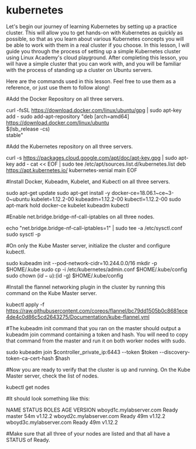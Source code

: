 # kubernetes
Let's begin our journey of learning Kubernetes by setting up a practice cluster. This will allow you to get hands-on with Kubernetes as quickly as possible, so that as you learn about various Kubernetes concepts you will be able to work with them in a real cluster if you choose. In this lesson, I will guide you through the process of setting up a simple Kubernetes cluster using Linux Academy's cloud playground. After completing this lesson, you will have a simple cluster that you can work with, and you will be familiar with the process of standing up a cluster on Ubuntu servers.

Here are the commands used in this lesson. Feel free to use them as a reference, or just use them to follow along!

#Add the Docker Repository on all three servers.

curl -fsSL https://download.docker.com/linux/ubuntu/gpg | sudo apt-key add -
sudo add-apt-repository    "deb [arch=amd64] https://download.docker.com/linux/ubuntu \
   $(lsb_release -cs) \
   stable"

#Add the Kubernetes repository on all three servers.

curl -s https://packages.cloud.google.com/apt/doc/apt-key.gpg | sudo apt-key add -
cat << EOF | sudo tee /etc/apt/sources.list.d/kubernetes.list
deb https://apt.kubernetes.io/ kubernetes-xenial main
EOF

#Install Docker, Kubeadm, Kubelet, and Kubectl on all three servers.

sudo apt-get update
sudo apt-get install -y docker-ce=18.06.1~ce~3-0~ubuntu kubelet=1.12.2-00 kubeadm=1.12.2-00 kubectl=1.12.2-00
sudo apt-mark hold docker-ce kubelet kubeadm kubectl

#Enable net.bridge.bridge-nf-call-iptables on all three nodes.

echo "net.bridge.bridge-nf-call-iptables=1" | sudo tee -a /etc/sysctl.conf
sudo sysctl -p

#On only the Kube Master server, initialize the cluster and configure kubectl.

sudo kubeadm init --pod-network-cidr=10.244.0.0/16
mkdir -p $HOME/.kube
sudo cp -i /etc/kubernetes/admin.conf $HOME/.kube/config
sudo chown $(id -u):$(id -g) $HOME/.kube/config

#Install the flannel networking plugin in the cluster by running this command on the Kube Master server.

kubectl apply -f https://raw.githubusercontent.com/coreos/flannel/bc79dd1505b0c8681ece4de4c0d86c5cd2643275/Documentation/kube-flannel.yml


#The kubeadm init command that you ran on the master should output a kubeadm join command containing a token and hash. You will need to copy that command from the master and run it on both worker nodes with sudo.

sudo kubeadm join $controller_private_ip:6443 --token $token --discovery-token-ca-cert-hash $hash

#Now you are ready to verify that the cluster is up and running. On the Kube Master server, check the list of nodes.

kubectl get nodes

#It should look something like this:

NAME                      STATUS   ROLES    AGE   VERSION
wboyd1c.mylabserver.com   Ready    master   54m   v1.12.2
wboyd2c.mylabserver.com   Ready    <none>   49m   v1.12.2
wboyd3c.mylabserver.com   Ready    <none>   49m   v1.12.2

#Make sure that all three of your nodes are listed and that all have a STATUS of Ready.

